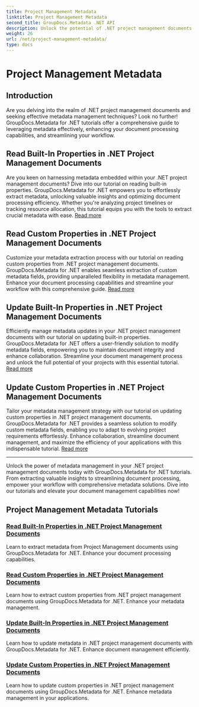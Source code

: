 ```yaml
---
title: Project Management Metadata
linktitle: Project Management Metadata
second_title: GroupDocs.Metadata .NET API
description: Unlock the potential of .NET project management documents with GroupDocs.Metadata for .NET tutorials. Extract, update, and manage metadata effortlessly.
weight: 26
url: /net/project-management-metadata/
type: docs
---
```

# Project Management Metadata


## Introduction

Are you delving into the realm of .NET project management documents and seeking effective metadata management techniques? Look no further! GroupDocs.Metadata for .NET tutorials offer a comprehensive guide to leveraging metadata effectively, enhancing your document processing capabilities, and streamlining your workflow.

## Read Built-In Properties in .NET Project Management Documents

Are you keen on harnessing metadata embedded within your .NET project management documents? Dive into our tutorial on reading built-in properties. GroupDocs.Metadata for .NET empowers you to effortlessly extract metadata, unlocking valuable insights and optimizing document processing efficiency. Whether you're analyzing project timelines or tracking resource allocation, this tutorial equips you with the tools to extract crucial metadata with ease. [Read more](./read-built-in-properties-project-management-documents/)

## Read Custom Properties in .NET Project Management Documents

Customize your metadata extraction process with our tutorial on reading custom properties from .NET project management documents. GroupDocs.Metadata for .NET enables seamless extraction of custom metadata fields, providing unparalleled flexibility in metadata management. Enhance your document processing capabilities and streamline your workflow with this comprehensive guide. [Read more](./read-custom-properties-project-management-documents/)

## Update Built-In Properties in .NET Project Management Documents

Efficiently manage metadata updates in your .NET project management documents with our tutorial on updating built-in properties. GroupDocs.Metadata for .NET offers a user-friendly solution to modify metadata fields, empowering you to maintain document integrity and enhance collaboration. Streamline your document management process and unlock the full potential of your projects with this essential tutorial. [Read more](./update-built-in-properties-project-management-documents/)

## Update Custom Properties in .NET Project Management Documents

Tailor your metadata management strategy with our tutorial on updating custom properties in .NET project management documents. GroupDocs.Metadata for .NET provides a seamless solution to modify custom metadata fields, enabling you to adapt to evolving project requirements effortlessly. Enhance collaboration, streamline document management, and maximize the efficiency of your applications with this indispensable tutorial. [Read more](./update-custom-properties-project-management-documents/)

----

Unlock the power of metadata management in your .NET project management documents today with GroupDocs.Metadata for .NET tutorials. From extracting valuable insights to streamlining document processing, empower your workflow with comprehensive metadata solutions. Dive into our tutorials and elevate your document management capabilities now!
## Project Management Metadata Tutorials
### [Read Built-In Properties in .NET Project Management Documents](./read-built-in-properties-project-management-documents/)
Learn to extract metadata from Project Management documents using GroupDocs.Metadata for .NET. Enhance your document processing capabilities.
### [Read Custom Properties in .NET Project Management Documents](./read-custom-properties-project-management-documents/)
Learn how to extract custom properties from .NET project management documents using GroupDocs.Metadata for .NET. Enhance your metadata management.
### [Update Built-In Properties in .NET Project Management Documents](./update-built-in-properties-project-management-documents/)
Learn how to update metadata in .NET project management documents with GroupDocs.Metadata for .NET. Enhance document management efficiently.
### [Update Custom Properties in .NET Project Management Documents](./update-custom-properties-project-management-documents/)
Learn how to update custom properties in .NET project management documents using GroupDocs.Metadata for .NET. Enhance metadata management in your applications.